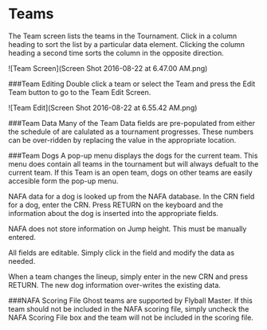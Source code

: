# Teams

The Team screen lists the teams in the Tournament. Click in a column heading to sort the list by a particular data element. Clicking the column heading a second time sorts the column in the opposite direction.

![Team Screen](Screen Shot 2016-08-22 at 6.47.00 AM.png)

###Team Editing
Double click a team or select the Team and press the Edit Team button to go to the Team Edit Screen.

![Team Edit](Screen Shot 2016-08-22 at 6.55.42 AM.png)

###Team Data
Many of the Team Data fields are pre-populated from either the schedule of are calulated as a tournament progresses. These numbers can be over-ridden by replacing the value in the appropriate location.

###Team Dogs
A pop-up menu displays the dogs for the current team. This menu does contain all teams in the tournament but will always defualt to the current team. If this Team is an open team, dogs on other teams are easily accesible form the pop-up menu.

NAFA data for a dog is looked up from the NAFA database. In the CRN field for a dog, enter the CRN. Press RETURN on the keyboard and the information about the dog is inserted into the appropriate fields.

NAFA does not store information on Jump height. This must be manually entered.

All fields are editable. Simply click in the field and modify the data as needed.

When a team changes the lineup, simply enter in the new CRN and press RETURN. The new dog information over-writes the existing data.

###NAFA Scoring File
Ghost teams are supported by Flyball Master. If this team should not be included in the NAFA scoring file, simply uncheck the NAFA Scoring File box and the team will not be included in the scoring file.